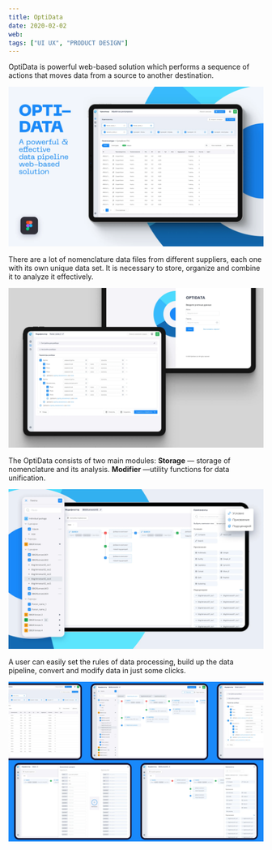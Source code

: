 ```yaml
---
title: OptiData
date: 2020-02-02
web:
tags: ["UI UX", "PRODUCT DESIGN"]
---
```


OptiData is powerful web-based solution which performs a sequence of actions that moves data from a source to another destination.

![1-optdata@2x](./1-optdata@2x.webp)

There are a lot of nomenclature data files from different suppliers, each one with its own unique data set. It is necessary to store, organize and combine it to analyze it effectively.

![2-optdata@2x](./2-optdata@2x.webp)

The OptiData consists of two main modules:
**Storage** — storage of nomenclature and its analysis.
**Modifier** —utility functions for data unification.

![3-optdata@2x](./3-optdata@2x.webp)

A user can easily set the rules of data processing, build up the data pipeline, convert and modify data in just some clicks.

![4-optdata@2x](./4-optdata@2x.webp)

